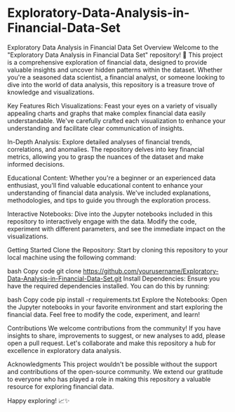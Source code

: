# Exploratory-Data-Analysis-in-Financial-Data-Set
Exploratory Data Analysis in Financial Data Set
Overview
Welcome to the "Exploratory Data Analysis in Financial Data Set" repository! 🚀 This project is a comprehensive exploration of financial data, designed to provide valuable insights and uncover hidden patterns within the dataset. Whether you're a seasoned data scientist, a financial analyst, or someone looking to dive into the world of data analysis, this repository is a treasure trove of knowledge and visualizations.

Key Features
Rich Visualizations: Feast your eyes on a variety of visually appealing charts and graphs that make complex financial data easily understandable. We've carefully crafted each visualization to enhance your understanding and facilitate clear communication of insights.

In-Depth Analysis: Explore detailed analyses of financial trends, correlations, and anomalies. The repository delves into key financial metrics, allowing you to grasp the nuances of the dataset and make informed decisions.

Educational Content: Whether you're a beginner or an experienced data enthusiast, you'll find valuable educational content to enhance your understanding of financial data analysis. We've included explanations, methodologies, and tips to guide you through the exploration process.

Interactive Notebooks: Dive into the Jupyter notebooks included in this repository to interactively engage with the data. Modify the code, experiment with different parameters, and see the immediate impact on the visualizations.

Getting Started
Clone the Repository: Start by cloning this repository to your local machine using the following command:

bash
Copy code
git clone https://github.com/yourusername/Exploratory-Data-Analysis-in-Financial-Data-Set.git
Install Dependencies: Ensure you have the required dependencies installed. You can do this by running:

bash
Copy code
pip install -r requirements.txt
Explore the Notebooks: Open the Jupyter notebooks in your favorite environment and start exploring the financial data. Feel free to modify the code, experiment, and learn!

Contributions
We welcome contributions from the community! If you have insights to share, improvements to suggest, or new analyses to add, please open a pull request. Let's collaborate and make this repository a hub for excellence in exploratory data analysis.

Acknowledgments
This project wouldn't be possible without the support and contributions of the open-source community. We extend our gratitude to everyone who has played a role in making this repository a valuable resource for exploring financial data.

Happy exploring! 📈✨
